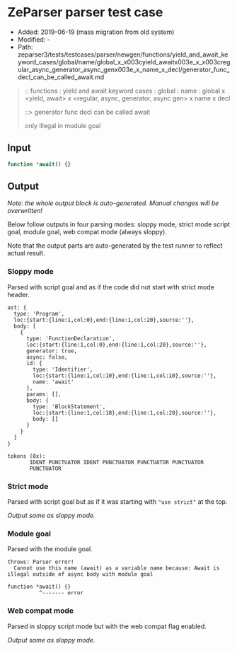 # ZeParser parser test case

- Added: 2019-06-19 (mass migration from old system)
- Modified: -
- Path: zeparser3/tests/testcases/parser/newgen/functions/yield_and_await_keyword_cases/global/name/global_x_x003cyield_awaitx003e_x_x003cregular_async_generator_async_genx003e_x_name_x_decl/generator_func_decl_can_be_called_await.md

> :: functions : yield and await keyword cases : global : name : global x <yield, await> x <regular, async, generator, async gen> x name x decl
>
> ::> generator func decl can be called await
>
> only illegal in module goal

## Input

`````js
function *await() {}
`````

## Output

_Note: the whole output block is auto-generated. Manual changes will be overwritten!_

Below follow outputs in four parsing modes: sloppy mode, strict mode script goal, module goal, web compat mode (always sloppy).

Note that the output parts are auto-generated by the test runner to reflect actual result.

### Sloppy mode

Parsed with script goal and as if the code did not start with strict mode header.

`````
ast: {
  type: 'Program',
  loc:{start:{line:1,col:0},end:{line:1,col:20},source:''},
  body: [
    {
      type: 'FunctionDeclaration',
      loc:{start:{line:1,col:0},end:{line:1,col:20},source:''},
      generator: true,
      async: false,
      id: {
        type: 'Identifier',
        loc:{start:{line:1,col:10},end:{line:1,col:10},source:''},
        name: 'await'
      },
      params: [],
      body: {
        type: 'BlockStatement',
        loc:{start:{line:1,col:18},end:{line:1,col:20},source:''},
        body: []
      }
    }
  ]
}

tokens (8x):
       IDENT PUNCTUATOR IDENT PUNCTUATOR PUNCTUATOR PUNCTUATOR
       PUNCTUATOR
`````

### Strict mode

Parsed with script goal but as if it was starting with `"use strict"` at the top.

_Output same as sloppy mode._

### Module goal

Parsed with the module goal.

`````
throws: Parser error!
  Cannot use this name (await) as a variable name because: Await is illegal outside of async body with module goal

function *await() {}
          ^------- error
`````


### Web compat mode

Parsed in sloppy script mode but with the web compat flag enabled.

_Output same as sloppy mode._
